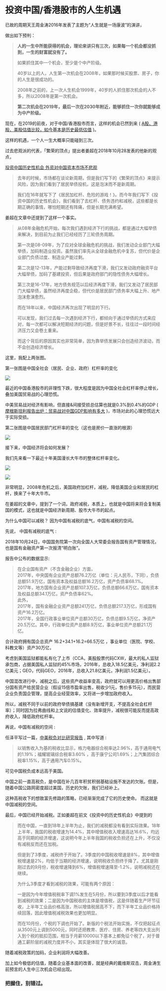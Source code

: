# 投资中国/香港股市的人生机遇
已故的周期天王周金涛2016年发表了主题为“人生就是一场康波”的演讲，

做出如下预判：

> **人的一生中所能获得的机会，理论来讲只有三次，如果每一个机会都没抓到，一生的财富就没有了。**
> 
> 如果抓住其中一个机会，至少是个中产阶级。
> 
> 40岁以上的人，人生第一次机会在2008年，如果那时候买股票、房子，你的人生是很成功的。
> 
> 2008年之前的，上一次人生机会1999年，40岁的人抓住那次机会的人不多，所以2008年是第一次机会。
> 
> **第二次机会在2019年，最后一次在2030年附近，能够抓住一次你就能够成为中产阶级。**

现在，在2019的前夜，对于中国/香港股市而言，这样的机会已然到来 ( [A股、港股、美股估值比较，如今基本是历史最低估值](http://t.cn/EZ1HqOH) )。

这样的机遇，一个人一生大概率只能碰到三次。

过去悲观派的代表，「繁荣的顶点」提出者姜超在2018年10月28发表的他新的观点，

[投资中国历史性机会 外资对中国资本市场不悲观](https://finance.sina.com.cn/stock/stockptd/2018-10-28/doc-ihnaivxp8178512.shtml)

> 去年的时候，市场都在谈论新周期，但是我们写下的《繁荣的顶点》来提示风险，因为我们看到了居民举债投机，这是泡沫而不是新周期。
> 
> 我们在16年就写下了《居民加杠杆、危险的游戏！》。而今年我们写下《投资中国的历史性机会》，我们看到了去杠杆、债务违约和减税，这些都是长期正确的事情，哪怕短期还有阵痛，但是长期充满希望。

姜超在文章中还提到了这样一个事实。

> 从08年金融危机开始，每次我们遇到经济下行的挑战，都是通过大幅举债来解决，到目前为止我们已经经历了三轮债务周期。
> 
> 第一次是08-09年，为了应对全球金融危机的挑战，我们发动企业部门大幅举债，加码制造业投资。虽然我们率先从全球金融危机中复苏，但代价是企业部门负债过度、制造业产能过剩。
> 
> 第二次是12-13年，产能过剩导致经济再度下滑，我们又发动政府融资平台大幅举债，加码了基建投资，但后果是政府部门的隐性债务大幅增长。
> 
> 第三次是16-17年，地方债务规范以后经济再度下滑，我们又发动了居民部门大幅举债，虽然经济再度企稳，但代价是居民部门债务率大幅上升、地产泡沫愈演愈烈。
> 
> 而在18年以来，中国经济再次出现了明显的下行。
> 
> 可以发现，我们过去每一次遇到经济下行，都倾向于通过举债的方式来应对，每一次都可以解决短期经济的问题，但是好景不长，往往过一段时间经济压力又会卷土重来。
> 
> 而这个背后的原因其实也非常简单，因为靠举债发展只会创造经济波动，而不会创造经济增长。

这里，我配上两张图。

第一张图是中国全社会（居民、企业、政府）杠杆率的变化

![](https://p.gu321.com/20181029095723.png)

最近的中国香港股市的非理性下跌，很大程度是因为中国全社会杠杆率停止增长，叠加美国贸易战的心理恐慌。

中美贸易战对经济有影响，但直接&间接受损总估算也就是0.3%到0.4%的GDP ( [摩根斯坦利报告出炉：贸易战对中国GDP影响有多大](http://t.cn/RgzpQp5) )，市场对此的心理恐慌远大于实际受损。

第二张图是中国居民部门杠杆率的变化（这也是房价一直涨的根源）

![](https://p.gu321.com/20181029095835.png)

接下来，中国经济将会如何发展？

我们先来看一下最近十年美国漫长大牛市的整体杠杆率变化。

![](https://p.gu321.com/20181029100039.png)

![](https://p.gu321.com/20181029101052.png)

非常明显，2008年危机之后，美国政府加杠杆，减税，降低美国企业和居民的杠杆，换来了十年大牛市。

在姜超的文章中，提到了一个词，政府减税，本质上，也就是中国将来将会复制美国的模式，这也就是中国经济新周期、股市大牛市的起点。

为什么中国可以减税？ 因为中国有减税的底气，中国有减税的空间。

先说， 中国有减税的底气 :

2018年10月24日，中国国务院第一次向全国人大常委会报告国有资产管理情况，也是国有金融资产第一次报清“明白账”。

报告中公布的数据显示:

> 在企业国有资产（不含金融企业）方面，  
> 2017年，中央国有企业资产总额76.2万亿（单位：元人民币，下同），负债总额51.9万亿，国有资本及权益总额16.2万亿，资产负债率68.1%。  
> 2017年，地方国有企业资产总额107.3万亿，负债总额66.6万亿，国有资本及权益总额34.1万亿，资产负债率62%。  
> 此外，  
> 2017年，国有金融企业资产总额241万亿，负债总额217.3万亿，形成国有资产16.2万亿。  
> 2017年，全国行政事业单位资产总额30万亿，负债总额9.5万亿，净资产20.5万亿。其中，行政单位资产总额8.9万亿，事业单位资产总额21.1万亿。

合计政府拥有国企总资产 16.2+34.1+16.2=66.5万亿 ，事业单位（医院、学校、科教文等）资产30万亿，

考虑到美国监狱都能私有化了上市（CCA，美股股票代码CXW，最大的私人监狱承包商，占据美国私人监狱的45%市场，2016年，总收入18.5亿美元，净利润2.2亿美元；GEO，代码GEO，2016年，总收入21.8亿美元，净利润1.5亿美元）。

中国混改进行中，减税之后，这些资产收益率变高，政府就可以用更高价格出售部分国有资产给民营企业（假设15倍市盈率出售，税收少1元，售价多15元），而民营企业负责国企管理，提高企业经营效率，又将进一步增加政府收入。

所以，减税不同于以前的政府举债搞基建（没有新增开支，不提高全社会杠杆率）；同时因为拉弗曲线和上文说的估值变化、效率提升，减税很可能反而提高政府收入，降低政府杠杆率。

再说，中国有减税的空间 :

任泽平写过一篇，[中美税负对比研究报告](https://zhuanlan.zhihu.com/p/31799776) , 其中写道 :

> 以销售收入为基的税收比显示，格力电器综合税率达2.96%，高于通用电气的1.19%；福耀玻璃综合税率3.60% ，高于康宁公司1.69%；上汽集团综合税率1.15%，高于通用汽车0.15%。

可见中国税负成本远高于美国。

中国之前一直高税负，是中国在补几百年积贫积弱基础设施不发达的欠账。但是，随着中国公路网密度超过美国，历史的欠账，我们已经补上。

这种高税收下的想致富先修路的策略，已经渐渐完成了它的历史使命。 而这就是中国减税的空间。

最后，中国已经开始减税。正如姜超在前文《投资中的历史性机会》中提到的

> 而在中国，一直到18年上半年为止，我们的减税都没有看到实际效果。18年上半年，我国的税收增速为14.4%，其中增值税收入增速高达16.6%，均远高于同期的经济增速，这说明今年上半年我国的税收负担还在上升，不仅没有减税反而还在加税。
> 
> 但是到了3季度，减税终于开始了。3季度的中国税收增速是8%，其中增值税增速是2%，均低于当期的经济增速，说明税收负担终于降了。尤其是刚刚过去的9月份，税收增速降到6%，增值税增速降至-1.2%，说明减税还在继续。
> 
> 为什么3季度才看到减税的效果，可能有两个原因：
> 
> 一是因为今年增值税税率下调1%发生在5月份，所以要到3季度以后才能看到减税的效果；二是因为中国税收的主体是增值税，这是伴随着生产环节征收，上半年工业品价格高涨，所以增值税居高不下，而下半年工业品价格持续回落，因此增值税减税效果也更加明显。
> 
> 而在10月份，个税的下调也开始了。新版的个税法开始实施，不仅把起征点从3500元上调到5000元，同时还把教育、医疗、住房、养老等四大支出列入到个税的抵扣范围，相当于月薪10000以下基本上都免征个税了，对于普通工薪阶层的减税力度并不小，其实是体现了很大的诚意。

随着减税政策的加码，企业利润将大幅改善。

加上如今极低的估值，随着企业基本面的改善，就是经典的戴维斯双击，周金涛生前预言的人生中三次机会已经出现。

### 把握住，别错过。